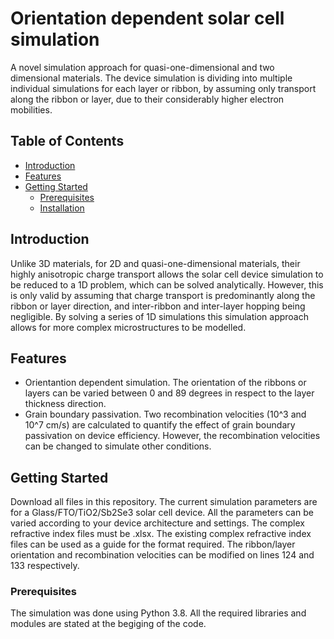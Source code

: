 # Orientation dependent solar cell simulation

A novel simulation approach for quasi-one-dimensional and two dimensional materials. The device simulation is dividing into multiple individual simulations for each layer or ribbon, by assuming only transport along the ribbon or layer, due to their considerably higher electron mobilities.

## Table of Contents

  - [Introduction](#introduction)
  - [Features](#features)
  - [Getting Started](#getting-started)
    - [Prerequisites](#prerequisites)
    - [Installation](#installation)

## Introduction

Unlike 3D materials, for 2D and quasi-one-dimensional materials, their highly anisotropic charge transport allows the solar cell device simulation to be reduced to a 1D problem, which can be solved analytically. However, this is only valid by assuming that charge transport is predominantly along the ribbon or layer direction, and inter-ribbon and inter-layer hopping being negligible. By solving a series of 1D simulations this simulation approach allows for more complex microstructures to be modelled.  

## Features

- Orientantion dependent simulation. The orientation of the ribbons or layers can be varied between 0 and 89 degrees in respect to the layer thickness direction.
- Grain boundary passivation. Two recombination velocities (10^3 and 10^7 cm/s) are calculated to quantify the effect of grain boundary passivation on device efficiency. However, the recombination velocities can be changed to simulate other conditions.

## Getting Started

Download all files in this repository. The current simulation parameters are for a Glass/FTO/TiO2/Sb2Se3 solar cell device. 
All the parameters can be varied according to your device architecture and settings. The complex refractive index files must be .xlsx. The existing complex refractive index files can be used as a guide for the format required.
The ribbon/layer orientation and recombination velocities can be modified on lines 124 and 133 respectively.

### Prerequisites

The simulation was done using Python 3.8. All the required libraries and modules are stated at the begiging of the code.
